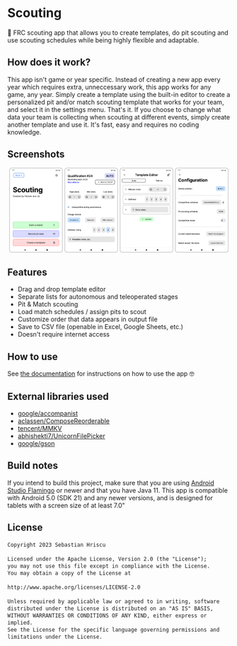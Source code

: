 # Scouting
🤖 FRC scouting app that allows you to create templates, do pit scouting and use scouting schedules while being highly flexible and adaptable.

## How does it work?
This app isn't game or year specific. Instead of creating a new app every year which requires extra, unneccessary work, this app works for any game, any year. Simply create a template using the built-in editor to create a personalized pit and/or match scouting template that works for your team, and select it in the settings menu. That's it. If you choose to change what data your team is collecting when scouting at different events, simply create another template and use it. It's fast, easy and requires no coding knowledge. 

## Screenshots
<div class="flex" align="center">
  <img src="media/Preview-HomePageView.png" width="24%"/>
  <img src="media/Preview-InMatchView.png" width="24%" />
  <img src="media/Preview-TemplateEditorView.png" width="24%" />
  <img src="media/Preview-ConfigurationView.png" width="24%" />
</div>

## Features
- Drag and drop template editor
- Separate lists for autonomous and teleoperated stages
- Pit & Match scouting
- Load match schedules / assign pits to scout
- Customize order that data appears in output file
- Save to CSV file (openable in Excel, Google Sheets, etc.)
- Doesn't require internet access

## How to use
See [the documentation](https://github.com/robototes/ScoutingApp/wiki) for instructions on how to use the app 🤓

## External libraries used
- [google/accompanist](https://github.com/google/accompanist)
- [aclassen/ComposeReorderable](https://github.com/aclassen/ComposeReorderable)
- [tencent/MMKV](https://github.com/tencent/MMKV)
- [abhishekti7/UnicornFilePicker](https://github.com/abhishekti7/UnicornFilePicker)
- [google/gson](https://github.com/google/gson)

## Build notes
If you intend to build this project, make sure that you are using [Android Studio Flamingo](https://developer.android.com/studio/preview) or newer and that you have Java 11. This app is compatible with Android 5.0 (SDK 21) and any newer versions, and is designed for tablets with a screen size of at least 7.0" 

## License
```
Copyright 2023 Sebastian Hriscu

Licensed under the Apache License, Version 2.0 (the "License");
you may not use this file except in compliance with the License.
You may obtain a copy of the License at

http://www.apache.org/licenses/LICENSE-2.0

Unless required by applicable law or agreed to in writing, software
distributed under the License is distributed on an "AS IS" BASIS,
WITHOUT WARRANTIES OR CONDITIONS OF ANY KIND, either express or implied.
See the License for the specific language governing permissions and
limitations under the License.
```

